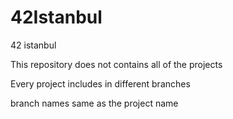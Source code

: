 # 42Istanbul
42 istanbul

This repository does not contains all of the projects

Every project includes in different branches

branch names same as the project name
